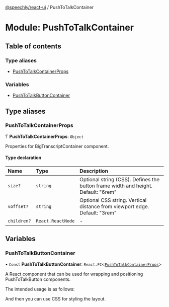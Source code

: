 [@speechly/react-ui](../README.md) / PushToTalkContainer

# Module: PushToTalkContainer

## Table of contents

### Type aliases

- [PushToTalkContainerProps](PushToTalkContainer.md#pushtotalkcontainerprops)

### Variables

- [PushToTalkButtonContainer](PushToTalkContainer.md#pushtotalkbuttoncontainer)

## Type aliases

### PushToTalkContainerProps

Ƭ **PushToTalkContainerProps**: `Object`

Properties for BigTranscriptContainer component.

#### Type declaration

| Name | Type | Description |
| :------ | :------ | :------ |
| `size?` | `string` | Optional string (CSS). Defines the button frame width and height. Default: "6rem" |
| `voffset?` | `string` | Optional CSS string. Vertical distance from viewport edge. Default: "3rem" |
| `children?` | `React.ReactNode` | - |

## Variables

### PushToTalkButtonContainer

• `Const` **PushToTalkButtonContainer**: `React.FC`<[`PushToTalkContainerProps`](PushToTalkContainer.md#pushtotalkcontainerprops)\>

A React component that can be used for wrapping and positioning PushToTalkButton components.

The intended usage is as follows:

<PushToTalkButtonContainer>
  <PushToTalkButton />
</PushToTalkButtonContainer>

And then you can use CSS for styling the layout.
